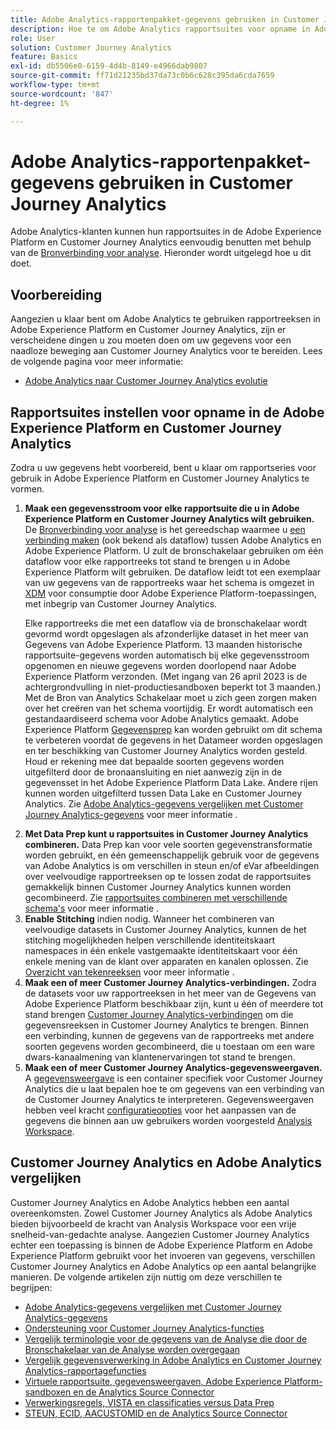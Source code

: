 ```yaml
---
title: Adobe Analytics-rapportenpakket-gegevens gebruiken in Customer Journey Analytics
description: Hoe te om Adobe Analytics rapportsuites voor opname in Adobe Experience Platform en Customer Journey Analytics te vormen
role: User
solution: Customer Journey Analytics
feature: Basics
exl-id: db5506e0-6159-4d4b-8149-e4966dab9807
source-git-commit: ff71d21235bd37da73c0b6c628c395da6cda7659
workflow-type: tm+mt
source-wordcount: '847'
ht-degree: 1%

---
```


# Adobe Analytics-rapportenpakket-gegevens gebruiken in Customer Journey Analytics

Adobe Analytics-klanten kunnen hun rapportsuites in de Adobe Experience Platform en Customer Journey Analytics eenvoudig benutten met behulp van de [Bronverbinding voor analyse](https://experienceleague.adobe.com/docs/experience-platform/sources/connectors/adobe-applications/analytics.html?lang=en). Hieronder wordt uitgelegd hoe u dit doet.

## Voorbereiding

Aangezien u klaar bent om Adobe Analytics te gebruiken rapportreeksen in Adobe Experience Platform en Customer Journey Analytics, zijn er verscheidene dingen u zou moeten doen om uw gegevens voor een naadloze beweging aan Customer Journey Analytics voor te bereiden. Lees de volgende pagina voor meer informatie:

* [Adobe Analytics naar Customer Journey Analytics evolutie](/help/getting-started/aa-to-cja.md)

## Rapportsuites instellen voor opname in de Adobe Experience Platform en Customer Journey Analytics

Zodra u uw gegevens hebt voorbereid, bent u klaar om rapportseries voor gebruik in Adobe Experience Platform en Customer Journey Analytics te vormen.

1. **Maak een gegevensstroom voor elke rapportsuite die u in Adobe Experience Platform en Customer Journey Analytics wilt gebruiken.** De [Bronverbinding voor analyse](https://experienceleague.adobe.com/docs/experience-platform/sources/connectors/adobe-applications/analytics.html?lang=en) is het gereedschap waarmee u [een verbinding maken](/help/connections/create-connection.md) (ook bekend als dataflow) tussen Adobe Analytics en Adobe Experience Platform. U zult de bronschakelaar gebruiken om één dataflow voor elke rapportreeks tot stand te brengen u in Adobe Experience Platform wilt gebruiken. De dataflow leidt tot een exemplaar van uw gegevens van de rapportreeks waar het schema is omgezet in  [XDM](https://experienceleague.adobe.com/docs/platform-learn/tutorials/schemas/schemas-and-experience-data-model.html?lang=nl) voor consumptie door Adobe Experience Platform-toepassingen, met inbegrip van Customer Journey Analytics.<p>Elke rapportreeks die met een dataflow via de bronschakelaar wordt gevormd wordt opgeslagen als afzonderlijke dataset in het meer van Gegevens van Adobe Experience Platform. 13 maanden historische rapportsuite-gegevens worden automatisch bij elke gegevensstroom opgenomen en nieuwe gegevens worden doorlopend naar Adobe Experience Platform verzonden. (Met ingang van 26 april 2023 is de achtergrondvulling in niet-productiesandboxen beperkt tot 3 maanden.) Met de Bron van Analytics Schakelaar moet u zich geen zorgen maken over het creëren van het schema voortijdig. Er wordt automatisch een gestandaardiseerd schema voor Adobe Analytics gemaakt. Adobe Experience Platform [Gegevensprep](https://experienceleague.adobe.com/docs/experience-platform/data-prep/home.html?lang=en) kan worden gebruikt om dit schema te verbeteren voordat de gegevens in het Datameer worden opgeslagen en ter beschikking van Customer Journey Analytics worden gesteld. Houd er rekening mee dat bepaalde soorten gegevens worden uitgefilterd door de bronaansluiting en niet aanwezig zijn in de gegevensset in het Adobe Experience Platform Data Lake. Andere rijen kunnen worden uitgefilterd tussen Data Lake en Customer Journey Analytics. Zie [Adobe Analytics-gegevens vergelijken met Customer Journey Analytics-gegevens](/help/troubleshooting/compare.md) voor meer informatie .
1. **Met Data Prep kunt u rapportsuites in Customer Journey Analytics combineren.** Data Prep kan voor vele soorten gegevenstransformatie worden gebruikt, en één gemeenschappelijk gebruik voor de gegevens van Adobe Analytics is om verschillen in steun en/of eVar afbeeldingen over veelvoudige rapportreeksen op te lossen zodat de rapportsuites gemakkelijk binnen Customer Journey Analytics kunnen worden gecombineerd. Zie [rapportsuites combineren met verschillende schema&#39;s](/help/use-cases/aa-data/combine-report-suites.md) voor meer informatie .
1. **Enable Stitching** indien nodig. Wanneer het combineren van veelvoudige datasets in Customer Journey Analytics, kunnen de het stitching mogelijkheden helpen verschillende identiteitskaart namespaces in één enkele vastgemaakte identiteitskaart voor één enkele mening van de klant over apparaten en kanalen oplossen. Zie [Overzicht van tekenreeksen](../../stitching/overview.md) voor meer informatie .
1. **Maak een of meer Customer Journey Analytics-verbindingen.** Zodra de datasets voor uw rapportreeksen in het meer van de Gegevens van Adobe Experience Platform beschikbaar zijn, kunt u één of meerdere tot stand brengen [Customer Journey Analytics-verbindingen](/help/connections/overview.md) om die gegevensreeksen in Customer Journey Analytics te brengen. Binnen een verbinding, kunnen de gegevens van de rapportreeks met andere soorten gegevens worden gecombineerd, die u toestaan om een ware dwars-kanaalmening van klantenervaringen tot stand te brengen.
1. **Maak een of meer Customer Journey Analytics-gegevensweergaven.** A [gegevensweergave](/help/data-views/data-views.md) is een container specifiek voor Customer Journey Analytics die u laat bepalen hoe te om gegevens van een verbinding van de Customer Journey Analytics te interpreteren. Gegevensweergaven hebben veel kracht [configuratieopties](/help/data-views/create-dataview.md) voor het aanpassen van de gegevens die binnen aan uw gebruikers worden voorgesteld [Analysis Workspace](/help/analysis-workspace/home.md).

## Customer Journey Analytics en Adobe Analytics vergelijken

Customer Journey Analytics en Adobe Analytics hebben een aantal overeenkomsten. Zowel Customer Journey Analytics als Adobe Analytics bieden bijvoorbeeld de kracht van Analysis Workspace voor een vrije snelheid-van-gedachte analyse. Aangezien Customer Journey Analytics echter een toepassing is binnen de Adobe Experience Platform en Adobe Experience Platform gebruikt voor het invoeren van gegevens, verschillen Customer Journey Analytics en Adobe Analytics op een aantal belangrijke manieren. De volgende artikelen zijn nuttig om deze verschillen te begrijpen:

* [Adobe Analytics-gegevens vergelijken met Customer Journey Analytics-gegevens](/help/troubleshooting/compare.md)
* [Ondersteuning voor Customer Journey Analytics-functies](/help/getting-started/aa-vs-cja/cja-aa.md)
* [Vergelijk terminologie voor de gegevens van de Analyse die door de Bronschakelaar van de Analyse worden overgegaan](/help/getting-started/aa-vs-cja/terminology.md)
* [Vergelijk gegevensverwerking in Adobe Analytics en Customer Journey Analytics-rapportagefuncties](/help/getting-started/aa-vs-cja/data-processing-comparisons.md)
* [Virtuele rapportsuite, gegevensweergaven, Adobe Experience Platform-sandboxen en de Analytics Source Connector](/help/getting-started/aa-vs-cja/vrs-dataview-sandbox-adc.md)
* [Verwerkingsregels, VISTA en classificaties versus Data Prep](/help/getting-started/aa-vs-cja/pr-vista-dataprep.md)
* [STEUN, ECID, AACUSTOMID en de Analytics Source Connector](/help/getting-started/aa-vs-cja/aaid-ecid-adc.md)
